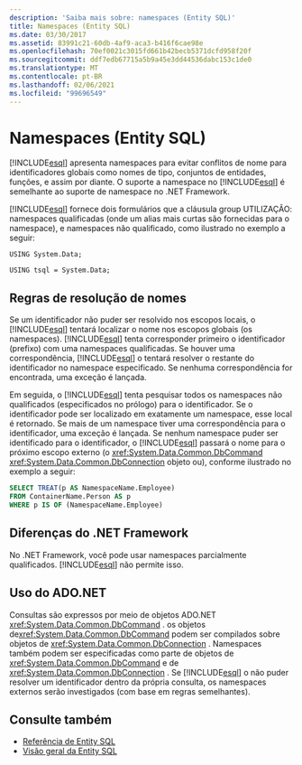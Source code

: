 ```yaml
---
description: 'Saiba mais sobre: namespaces (Entity SQL)'
title: Namespaces (Entity SQL)
ms.date: 03/30/2017
ms.assetid: 83991c21-60db-4af9-aca3-b416f6cae98e
ms.openlocfilehash: 70ef0021c3015fd661b42becb5371dcfd958f20f
ms.sourcegitcommit: ddf7edb67715a5b9a45e3dd44536dabc153c1de0
ms.translationtype: MT
ms.contentlocale: pt-BR
ms.lasthandoff: 02/06/2021
ms.locfileid: "99696549"
---
```

# <a name="namespaces-entity-sql"></a>Namespaces (Entity SQL)

[!INCLUDE[esql](../../../../../../includes/esql-md.md)] apresenta namespaces para evitar conflitos de nome para identificadores globais como nomes de tipo, conjuntos de entidades, funções, e assim por diante. O suporte a namespace no [!INCLUDE[esql](../../../../../../includes/esql-md.md)] é semelhante ao suporte de namespace no .NET Framework.  
  
 [!INCLUDE[esql](../../../../../../includes/esql-md.md)] fornece dois formulários que a cláusula group UTILIZAÇÃO: namespaces qualificadas (onde um alias mais curtas são fornecidas para o namespace), e namespaces não qualificado, como ilustrado no exemplo a seguir:  
  
 `USING System.Data;`  
  
 `USING tsql = System.Data;`  
  
## <a name="name-resolution-rules"></a>Regras de resolução de nomes  

 Se um identificador não puder ser resolvido nos escopos locais, o [!INCLUDE[esql](../../../../../../includes/esql-md.md)] tentará localizar o nome nos escopos globais (os namespaces). [!INCLUDE[esql](../../../../../../includes/esql-md.md)] tenta corresponder primeiro o identificador (prefixo) com uma namespaces qualificadas. Se houver uma correspondência, [!INCLUDE[esql](../../../../../../includes/esql-md.md)] o tentará resolver o restante do identificador no namespace especificado. Se nenhuma correspondência for encontrada, uma exceção é lançada.  
  
 Em seguida, o [!INCLUDE[esql](../../../../../../includes/esql-md.md)] tenta pesquisar todos os namespaces não qualificados (especificados no prólogo) para o identificador. Se o identificador pode ser localizado em exatamente um namespace, esse local é retornado. Se mais de um namespace tiver uma correspondência para o identificador, uma exceção é lançada. Se nenhum namespace puder ser identificado para o identificador, o [!INCLUDE[esql](../../../../../../includes/esql-md.md)] passará o nome para o próximo escopo externo (o <xref:System.Data.Common.DbCommand> <xref:System.Data.Common.DbConnection> objeto ou), conforme ilustrado no exemplo a seguir:  
  
```sql  
SELECT TREAT(p AS NamespaceName.Employee)  
FROM ContainerName.Person AS p  
WHERE p IS OF (NamespaceName.Employee)  
```  
  
## <a name="differences-from-the-net-framework"></a>Diferenças do .NET Framework  

 No .NET Framework, você pode usar namespaces parcialmente qualificados. [!INCLUDE[esql](../../../../../../includes/esql-md.md)] não permite isso.  
  
## <a name="adonet-usage"></a>Uso do ADO.NET  

 Consultas são expressos por meio de objetos ADO.NET <xref:System.Data.Common.DbCommand> . os objetos de<xref:System.Data.Common.DbCommand> podem ser compilados sobre objetos de <xref:System.Data.Common.DbConnection> . Namespaces também podem ser especificadas como parte de objetos de <xref:System.Data.Common.DbCommand> e de <xref:System.Data.Common.DbConnection> . Se [!INCLUDE[esql](../../../../../../includes/esql-md.md)] o não puder resolver um identificador dentro da própria consulta, os namespaces externos serão investigados (com base em regras semelhantes).  
  
## <a name="see-also"></a>Consulte também

- [Referência de Entity SQL](entity-sql-reference.md)
- [Visão geral da Entity SQL](entity-sql-overview.md)
